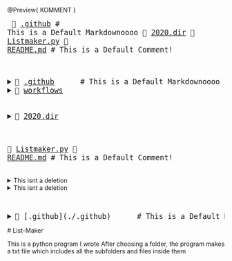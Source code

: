 @Preview{ KOMMENT }
<big><pre>
📂 <a href="./.github">.github</a>      # This is a Default Markdownoooo
📂 <a href="./2020.dir">2020.dir</a> 
📄 <a href="./Listmaker.py">Listmaker.py</a> 
📄 <a href="./README.md">README.md</a>    # This is a Default Comment!
</pre></big>
<big><pre>
<details><summary>📂 <a href="./.github">.github</a>      # This is a Default Markdownoooo
<details><summary>📂 <a href="./.github/workflows">workflows</a> 
</summary><blockquote>📄 <a href="./.github/workflows/pythonpackage.yml">pythonpackage.yml</a> </blockquote></details></blockquote></details>

<details><summary>📂 <a href="./2020.dir">2020.dir</a> 
</summary><blockquote>📄 <a href="./2020.dir/abc.txt">abc.txt</a> </blockquote></details>

📄 <a href="./Listmaker.py">Listmaker.py</a> 
📄 <a href="./README.md">README.md</a>    # This is a Default Comment!
</pre></big>

<details><summary>This isnt a deletion</summary><blockquote>
<a href="delete this">this will be deleted</a>
</blockquote></details>

<details><summary>This isnt a deletion</summary><blockquote>
</blockquote></details>

<big><pre>
<details><summary>📂 [.github](./.github)      # This is a Default Markdownoooo
</summary><blockquote><details><summary>📂 [workflows](./.github/workflows)

<details><summary>📂 [2020.dir](./2020.dir) 
</summary><blockquote>📄 [abc.txt](./2020.dir/abc.txt) </details>
📄 [Listmaker.py](./Listmaker.py)
📄 [README.md](./README.md)    # This is a Default Comment!
</pre></big>
# List-Maker

This is a python program I wrote
After choosing a folder, the program makes a txt file which includes all the subfolders and files inside them

